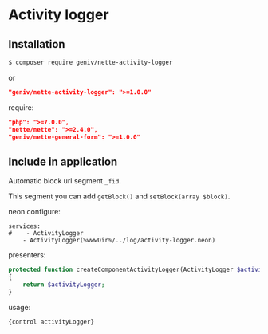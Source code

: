 Activity logger
===============

Installation
------------

```sh
$ composer require geniv/nette-activity-logger
```
or
```json
"geniv/nette-activity-logger": ">=1.0.0"
```

require:
```json
"php": ">=7.0.0",
"nette/nette": ">=2.4.0",
"geniv/nette-general-form": ">=1.0.0"
```

Include in application
----------------------

Automatic block url segment `_fid`.

This segment you can add `getBlock()` and `setBlock(array $block)`.

neon configure:
```neon
services:
#    - ActivityLogger
    - ActivityLogger(%wwwDir%/../log/activity-logger.neon)
```

presenters:
```php
protected function createComponentActivityLogger(ActivityLogger $activityLogger): ActivityLogger
{
    return $activityLogger;
}
```

usage:
```latte
{control activityLogger}
```
